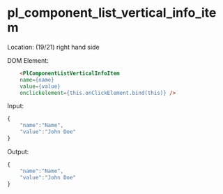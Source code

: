 # pl_component_list_vertical_info_item

Location: (19/21) right hand side

DOM Element:

```html
    <PlComponentListVerticalInfoItem
    name={name}
    value={value}
    onclickelement={this.onClickElement.bind(this)} />
```

Input:

```javascript
{
    "name":"Name",
    "value":"John Doe"
}
```

Output:

```javascript
{
    "name":"Name",
    "value":"John Doe"
}
```